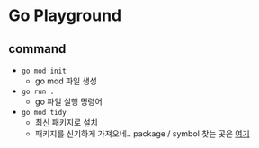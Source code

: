 # Go Playground

## command
- `go mod init`
  - go mod 파일 생성 
- `go run .`
  - go 파일 실행 명령어
- `go mod tidy`
  - 최신 패키지로 설치
  - 패키지를 신기하게 가져오네.. package / symbol 찾는 곳은 [여기](https://pkg.go.dev/)